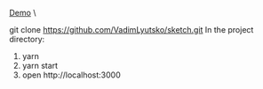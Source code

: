[Demo](https://vadimlyutsko.github.io/sketch/) \

git clone https://github.com/VadimLyutsko/sketch.git
   In the project directory:
1. yarn
2. yarn start
3. open http://localhost:3000
